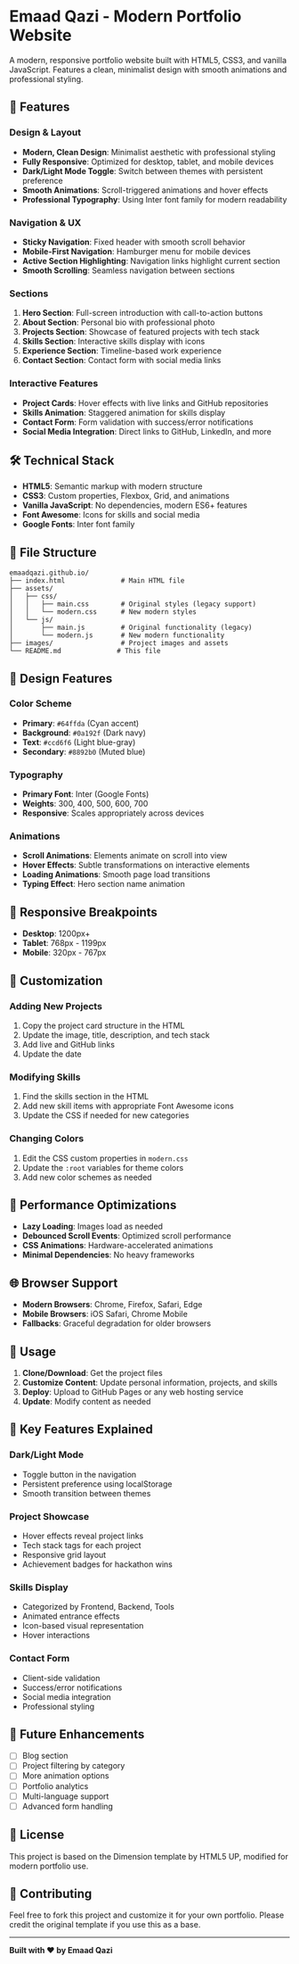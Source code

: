 # Emaad Qazi - Modern Portfolio Website

A modern, responsive portfolio website built with HTML5, CSS3, and vanilla JavaScript. Features a clean, minimalist design with smooth animations and professional styling.

## 🚀 Features

### Design & Layout
- **Modern, Clean Design**: Minimalist aesthetic with professional styling
- **Fully Responsive**: Optimized for desktop, tablet, and mobile devices
- **Dark/Light Mode Toggle**: Switch between themes with persistent preference
- **Smooth Animations**: Scroll-triggered animations and hover effects
- **Professional Typography**: Using Inter font family for modern readability

### Navigation & UX
- **Sticky Navigation**: Fixed header with smooth scroll behavior
- **Mobile-First Navigation**: Hamburger menu for mobile devices
- **Active Section Highlighting**: Navigation links highlight current section
- **Smooth Scrolling**: Seamless navigation between sections

### Sections
1. **Hero Section**: Full-screen introduction with call-to-action buttons
2. **About Section**: Personal bio with professional photo
3. **Projects Section**: Showcase of featured projects with tech stack
4. **Skills Section**: Interactive skills display with icons
5. **Experience Section**: Timeline-based work experience
6. **Contact Section**: Contact form with social media links

### Interactive Features
- **Project Cards**: Hover effects with live links and GitHub repositories
- **Skills Animation**: Staggered animation for skills display
- **Contact Form**: Form validation with success/error notifications
- **Social Media Integration**: Direct links to GitHub, LinkedIn, and more

## 🛠️ Technical Stack

- **HTML5**: Semantic markup with modern structure
- **CSS3**: Custom properties, Flexbox, Grid, and animations
- **Vanilla JavaScript**: No dependencies, modern ES6+ features
- **Font Awesome**: Icons for skills and social media
- **Google Fonts**: Inter font family

## 📁 File Structure

```
emaadqazi.github.io/
├── index.html              # Main HTML file
├── assets/
│   ├── css/
│   │   ├── main.css        # Original styles (legacy support)
│   │   └── modern.css      # New modern styles
│   └── js/
│       ├── main.js         # Original functionality (legacy)
│       └── modern.js       # New modern functionality
├── images/                 # Project images and assets
└── README.md              # This file
```

## 🎨 Design Features

### Color Scheme
- **Primary**: `#64ffda` (Cyan accent)
- **Background**: `#0a192f` (Dark navy)
- **Text**: `#ccd6f6` (Light blue-gray)
- **Secondary**: `#8892b0` (Muted blue)

### Typography
- **Primary Font**: Inter (Google Fonts)
- **Weights**: 300, 400, 500, 600, 700
- **Responsive**: Scales appropriately across devices

### Animations
- **Scroll Animations**: Elements animate on scroll into view
- **Hover Effects**: Subtle transformations on interactive elements
- **Loading Animations**: Smooth page load transitions
- **Typing Effect**: Hero section name animation

## 📱 Responsive Breakpoints

- **Desktop**: 1200px+
- **Tablet**: 768px - 1199px
- **Mobile**: 320px - 767px

## 🔧 Customization

### Adding New Projects
1. Copy the project card structure in the HTML
2. Update the image, title, description, and tech stack
3. Add live and GitHub links
4. Update the date

### Modifying Skills
1. Find the skills section in the HTML
2. Add new skill items with appropriate Font Awesome icons
3. Update the CSS if needed for new categories

### Changing Colors
1. Edit the CSS custom properties in `modern.css`
2. Update the `:root` variables for theme colors
3. Add new color schemes as needed

## 🚀 Performance Optimizations

- **Lazy Loading**: Images load as needed
- **Debounced Scroll Events**: Optimized scroll performance
- **CSS Animations**: Hardware-accelerated animations
- **Minimal Dependencies**: No heavy frameworks

## 🌐 Browser Support

- **Modern Browsers**: Chrome, Firefox, Safari, Edge
- **Mobile Browsers**: iOS Safari, Chrome Mobile
- **Fallbacks**: Graceful degradation for older browsers

## 📝 Usage

1. **Clone/Download**: Get the project files
2. **Customize Content**: Update personal information, projects, and skills
3. **Deploy**: Upload to GitHub Pages or any web hosting service
4. **Update**: Modify content as needed

## 🎯 Key Features Explained

### Dark/Light Mode
- Toggle button in the navigation
- Persistent preference using localStorage
- Smooth transition between themes

### Project Showcase
- Hover effects reveal project links
- Tech stack tags for each project
- Responsive grid layout
- Achievement badges for hackathon wins

### Skills Display
- Categorized by Frontend, Backend, Tools
- Animated entrance effects
- Icon-based visual representation
- Hover interactions

### Contact Form
- Client-side validation
- Success/error notifications
- Social media integration
- Professional styling

## 🔄 Future Enhancements

- [ ] Blog section
- [ ] Project filtering by category
- [ ] More animation options
- [ ] Portfolio analytics
- [ ] Multi-language support
- [ ] Advanced form handling

## 📄 License

This project is based on the Dimension template by HTML5 UP, modified for modern portfolio use.

## 🤝 Contributing

Feel free to fork this project and customize it for your own portfolio. Please credit the original template if you use this as a base.

---

**Built with ❤️ by Emaad Qazi** 